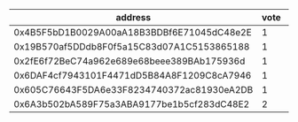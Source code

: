 address|vote|timestamp|signature
---|---|---|---
0x4B5F5bD1B0029A00aA18B3BDBf6E71045dC48e2E|1|1608649350|0x4cfaa872308e66bdbdfc5021910eec9391b1bd7eec4473da2f683e7001c4cb8146e23a1ef0b61149cfd4c99247db7b42692f0134222abab4d148e7b3602010cd1b
0x19B570af5DDdb8F0f5a15C83d07A1C5153865188|1|1608650181|0xa8f02673bac09fe8aa651fe988a9fef607654008e7b14852d71e3c598a13b0590154d867dceebe588ce155accae70aa360184b988eba4feb27896caaf2e646e61c
0x2fE6f72BeC74a962e689e68beee389BAb175936d|1|1608650819|0x668dcdf4753f6bd3aeb49fc704356ccb082688c9de50df3b1bdf28255913c46c2e303fef519d06c662652b24f51304ffa35bc2294abf81fe2baf0dadeace6db41b
0x6DAF4cf7943101F4471dD5B84A8F1209C8cA7946|1|1608653677|0xc1ad803cdbb52820714758d6874d0a2eaa30fc44be91dcdae36e7c1543fe50230648c562eb3d95e7cccfbdbeb7b499608d02570387789e0d77fa0d403444d3451b
0x605C76643F5DA6e33F8234740372ac81930eA2DB|1|1608662893|0x0b720f0e3c94bc0ab3335db5bea2128acd79a8a37c22abff1468ad60cba9412f22206f5d1722a7a30adda05f1fdf6e750ac166fe850f667c14f4c42722ba58a41c
0x6A3b502bA589F75a3ABA9177be1b5cf283dC48E2|2|1608663950|0x94316a4c070907bf6bb11fc56b25ff25c8a3a00820aa6c7f62c819e906b35b926fc45df2c0dc00bbbc914844132dc8d38402d7a872722f47d8f6bda07c3b40541c